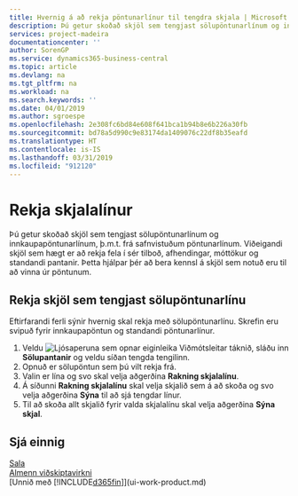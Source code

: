 ```yaml
---
title: Hvernig á að rekja pöntunarlínur til tengdra skjala | Microsoft Docs
description: Þú getur skoðað skjöl sem tengjast sölupöntunarlínum og innkaupapöntunarlínum, þ.m.t. frá safnvistuðum pöntunarlínum. Viðeigandi skjöl sem hægt er að rekja fela í sér tilboð, afhendingar, móttökur og standandi pantanir. Þetta hjálpar þér að bera kennsl á skjöl sem notuð eru til að vinna úr pöntunum.
services: project-madeira
documentationcenter: ''
author: SorenGP
ms.service: dynamics365-business-central
ms.topic: article
ms.devlang: na
ms.tgt_pltfrm: na
ms.workload: na
ms.search.keywords: ''
ms.date: 04/01/2019
ms.author: sgroespe
ms.openlocfilehash: 2e308fc6bd84e608f641bca1b94b8e6b226a30fb
ms.sourcegitcommit: bd78a5d990c9e83174da1409076c22df8b35eafd
ms.translationtype: HT
ms.contentlocale: is-IS
ms.lasthandoff: 03/31/2019
ms.locfileid: "912120"
---
```

# <a name="track-document-lines"></a>Rekja skjalalínur
Þú getur skoðað skjöl sem tengjast sölupöntunarlínum og innkaupapöntunarlínum, þ.m.t. frá safnvistuðum pöntunarlínum. Viðeigandi skjöl sem hægt er að rekja fela í sér tilboð, afhendingar, móttökur og standandi pantanir. Þetta hjálpar þér að bera kennsl á skjöl sem notuð eru til að vinna úr pöntunum.  

## <a name="to-track-documents-related-to-a-sales-order-line"></a>Rekja skjöl sem tengjast sölupöntunarlínu
Eftirfarandi ferli sýnir hvernig skal rekja með sölupöntunarlínu. Skrefin eru svipuð fyrir innkaupapöntun og standandi pöntunarlínur.

1.  Veldu ![Ljósaperuna sem opnar eiginleika Viðmótsleitar](media/ui-search/search_small.png "Segðu mér hvað þú vilt gera") táknið, sláðu inn **Sölupantanir** og veldu síðan tengda tengilinn.  
2.  Opnuð er sölupöntun sem þú vilt rekja frá.  
3.  Valin er lína og svo skal velja aðgerðina **Rakning skjalalínu**.
4. Á síðunni **Rakning skjalalínu** skal velja skjalið sem á að skoða og svo velja aðgerðina **Sýna** til að sjá tengdar línur.
5. Til að skoða allt skjalið fyrir valda skjalalínu skal velja aðgerðina **Sýna skjal**.

## <a name="see-also"></a>Sjá einnig
[Sala](sales-manage-sales.md)  
[Almenn viðskiptavirkni](ui-across-business-areas.md)  
[Unnið með [!INCLUDE[d365fin](includes/d365fin_md.md)]](ui-work-product.md)
